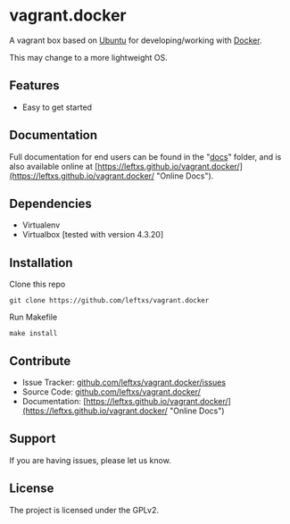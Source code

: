 vagrant.docker
==============

A vagrant box based on [Ubuntu](http://www.ubuntu.com/ "Ubuntu's Homepage") for developing/working with [Docker](https://www.docker.com/ "Docker's Homepage").

This may change to a more lightweight OS.

Features
--------

- Easy to get started

Documentation
-------------

Full documentation for end users can be found in the "[docs](https://github.com/leftxs/vagrant.docker/tree/master/docs/source "Docs folder")" folder, and is also available online at [https://leftxs.github.io/vagrant.docker/](https://leftxs.github.io/vagrant.docker/ "Online Docs").


Dependencies
------------
 
 - Virtualenv
 - Virtualbox [tested with version 4.3.20]

 
Installation
------------

Clone this repo

    git clone https://github.com/leftxs/vagrant.docker

Run Makefile

    make install

Contribute
----------

- Issue Tracker: [github.com/leftxs/vagrant.docker/issues](https://github.com/leftxs/vagrant.docker/issues "Issue Tracker")
- Source Code: [github.com/leftxs/vagrant.docker/](https://github.com/leftxs/vagrant.docker "Code on GitHub")
- Documentation: [https://leftxs.github.io/vagrant.docker/](https://leftxs.github.io/vagrant.docker/ "Online Docs")

Support
-------

If you are having issues, please let us know.


License
-------

The project is licensed under the GPLv2.
